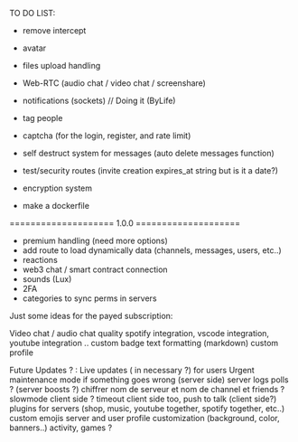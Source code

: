 TO DO LIST:

- remove intercept
- avatar
- files upload handling
- Web-RTC (audio chat / video chat / screenshare)
- notifications (sockets) // Doing it (ByLife)
- tag people
- captcha (for the login, register, and rate limit)
- self destruct system for messages (auto delete messages function)

- test/security routes (invite creation expires_at string but is it a date?)
- encryption system
- make a dockerfile

==================== 1.0.0 ====================

- premium handling (need more options)
- add route to load dynamically data (channels, messages, users, etc..)
- reactions
- web3 chat / smart contract connection
- sounds (Lux)
- 2FA
- categories to sync perms in servers


Just some ideas for the payed subscription:

   Video chat / audio chat quality
   spotify integration, vscode integration, youtube integration ..
   custom badge 
   text formatting (markdown)
   custom profile

Future Updates ? :
   Live updates ( in necessary ?) for users
   Urgent maintenance mode if something goes wrong (server side)
   server logs
   polls ?
   (server boosts ?)
   chiffrer nom de serveur et nom de channel et friends ?
   slowmode client side ? timeout client side too, push to talk (client side?)
   plugins for servers (shop, music, youtube together, spotify together, etc..)
   custom emojis
   server and user profile customization (background, color, banners..)
   activity, games ?
